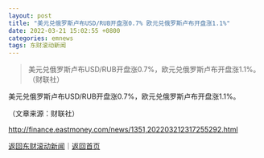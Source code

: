 ```yaml
---
layout: post
title: "美元兑俄罗斯卢布USD/RUB开盘涨0.7% 欧元兑俄罗斯卢布开盘涨1.1%"
date: 2022-03-21 15:02:55 +0800
categories: emnews
tags: 东财滚动新闻
---
```

> 美元兑俄罗斯卢布USD/RUB开盘涨0.7%，欧元兑俄罗斯卢布开盘涨1.1%。（财联社）

<p>美元兑俄罗斯卢布USD/RUB开盘涨0.7%，欧元兑俄罗斯卢布开盘涨1.1%。</p><p class="em_media">（文章来源：财联社）</p>

<http://finance.eastmoney.com/news/1351,202203212317255292.html>

[返回东财滚动新闻](//finews.withounder.com/emnews/)｜[返回首页](//finews.withounder.com/)